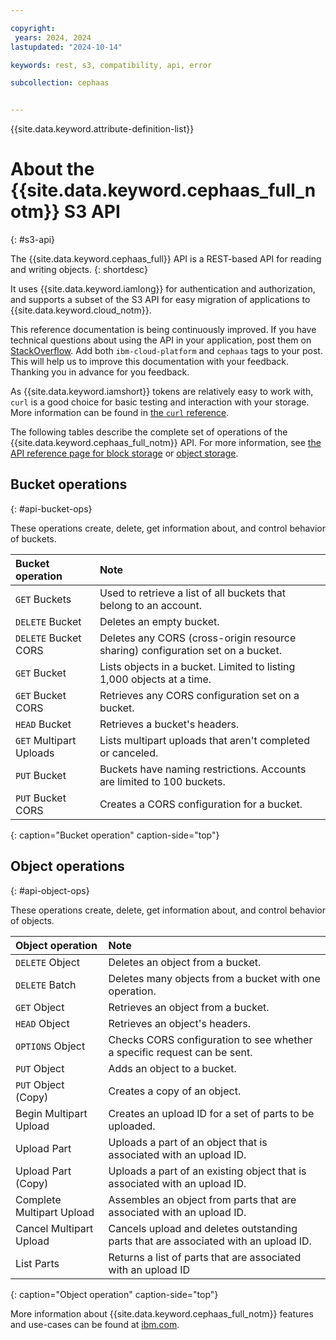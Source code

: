 ```yaml
---

copyright:
 years: 2024, 2024
lastupdated: "2024-10-14"

keywords: rest, s3, compatibility, api, error

subcollection: cephaas


---
```


{{site.data.keyword.attribute-definition-list}}


# About the {{site.data.keyword.cephaas_full_notm}} S3 API
{: #s3-api}

The {{site.data.keyword.cephaas_full}} API is a REST-based API for reading and writing objects.
{: shortdesc}

It uses {{site.data.keyword.iamlong}} for authentication and authorization, and supports a subset of the S3 API for easy migration of applications to {{site.data.keyword.cloud_notm}}.

This reference documentation is being continuously improved. If you have technical questions about using the API in your application, post them on [StackOverflow](https://stackoverflow.com/). Add both `ibm-cloud-platform` and `cephaas` tags to your post. This will help us to improve this documentation with your feedback. Thanking you in advance for you feedback.

As {{site.data.keyword.iamshort}} tokens are relatively easy to work with, `curl` is a good choice for basic testing and interaction with your storage. More information can be found in [the `curl` reference](/docs/cephaas?topic=cephaas-curl).

The following tables describe the complete set of operations of the {{site.data.keyword.cephaas_full_notm}} API. For more information, see [the API reference page for block storage](/docs/cephaas?topic=cephaas-block-storage-api) or [object storage](/docs/cephaas?topic=cephaas-object-storage-api).


## Bucket operations
{: #api-bucket-ops}

These operations create, delete, get information about, and control behavior of buckets.

| Bucket operation        | Note                                                                            |
|:------------------------|:--------------------------------------------------------------------------------|
| `GET` Buckets           | Used to retrieve a list of all buckets that belong to an account.              |
| `DELETE` Bucket         | Deletes an empty bucket.                                                       |
| `DELETE` Bucket CORS    | Deletes any CORS (cross-origin resource sharing) configuration set on a bucket. |
| `GET` Bucket            | Lists objects in a bucket. Limited to listing 1,000 objects at a time.         |
| `GET` Bucket CORS       | Retrieves any CORS configuration set on a bucket.                              |
| `HEAD` Bucket           | Retrieves a bucket's headers.                                                  |
| `GET` Multipart Uploads | Lists multipart uploads that aren't completed or canceled.                     |
| `PUT` Bucket            | Buckets have naming restrictions. Accounts are limited to 100 buckets.         |
| `PUT` Bucket CORS       | Creates a CORS configuration for a bucket.                                     |
{: caption="Bucket operation" caption-side="top"}

## Object operations
{: #api-object-ops}

These operations create, delete, get information about, and control behavior of objects.

| Object operation          | Note                                                                                |
|:--------------------------|:------------------------------------------------------------------------------------|
| `DELETE` Object           | Deletes an object from a bucket.                                                   |
| `DELETE` Batch            | Deletes many objects from a bucket with one operation.                             |
| `GET` Object              | Retrieves an object from a bucket.                                                 |
| `HEAD` Object             | Retrieves an object's headers.                                                     |
| `OPTIONS` Object          | Checks CORS configuration to see whether a specific request can be sent.           |
| `PUT` Object              | Adds an object to a bucket.                                                        |
| `PUT` Object (Copy)       | Creates a copy of an object.                                                       |
| Begin Multipart Upload    | Creates an upload ID for a set of parts to be uploaded.                            |
| Upload Part               | Uploads a part of an object that is associated with an upload ID.                  |
| Upload Part (Copy)        | Uploads a part of an existing object that is associated with an upload ID.         |
| Complete Multipart Upload | Assembles an object from parts that are associated with an upload ID.              |
| Cancel Multipart Upload   | Cancels upload and deletes outstanding parts that are associated with an upload ID. |
| List Parts                | Returns a list of parts that are associated with an upload ID                       |
{: caption="Object operation" caption-side="top"}

More information about {{site.data.keyword.cephaas_full_notm}} features and use-cases can be found at [ibm.com](https://www.ibm.com/products/software-defined-storage).
